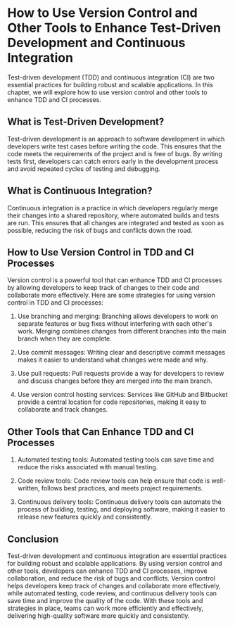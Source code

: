 How to Use Version Control and Other Tools to Enhance Test-Driven Development and Continuous Integration
=======================================================================================================================================================================

Test-driven development (TDD) and continuous integration (CI) are two essential practices for building robust and scalable applications. In this chapter, we will explore how to use version control and other tools to enhance TDD and CI processes.

What is Test-Driven Development?
--------------------------------

Test-driven development is an approach to software development in which developers write test cases before writing the code. This ensures that the code meets the requirements of the project and is free of bugs. By writing tests first, developers can catch errors early in the development process and avoid repeated cycles of testing and debugging.

What is Continuous Integration?
-------------------------------

Continuous integration is a practice in which developers regularly merge their changes into a shared repository, where automated builds and tests are run. This ensures that all changes are integrated and tested as soon as possible, reducing the risk of bugs and conflicts down the road.

How to Use Version Control in TDD and CI Processes
--------------------------------------------------

Version control is a powerful tool that can enhance TDD and CI processes by allowing developers to keep track of changes to their code and collaborate more effectively. Here are some strategies for using version control in TDD and CI processes:

1. Use branching and merging: Branching allows developers to work on separate features or bug fixes without interfering with each other's work. Merging combines changes from different branches into the main branch when they are complete.

2. Use commit messages: Writing clear and descriptive commit messages makes it easier to understand what changes were made and why.

3. Use pull requests: Pull requests provide a way for developers to review and discuss changes before they are merged into the main branch.

4. Use version control hosting services: Services like GitHub and Bitbucket provide a central location for code repositories, making it easy to collaborate and track changes.

Other Tools that Can Enhance TDD and CI Processes
-------------------------------------------------

1. Automated testing tools: Automated testing tools can save time and reduce the risks associated with manual testing.

2. Code review tools: Code review tools can help ensure that code is well-written, follows best practices, and meets project requirements.

3. Continuous delivery tools: Continuous delivery tools can automate the process of building, testing, and deploying software, making it easier to release new features quickly and consistently.

Conclusion
----------

Test-driven development and continuous integration are essential practices for building robust and scalable applications. By using version control and other tools, developers can enhance TDD and CI processes, improve collaboration, and reduce the risk of bugs and conflicts. Version control helps developers keep track of changes and collaborate more effectively, while automated testing, code review, and continuous delivery tools can save time and improve the quality of the code. With these tools and strategies in place, teams can work more efficiently and effectively, delivering high-quality software more quickly and consistently.
